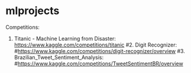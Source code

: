 # mlprojects
Competitions:
1. Titanic - Machine Learning from Disaster: 
https://www.kaggle.com/competitions/titanic
#2. Digit Recognizer: 
#https://www.kaggle.com/competitions/digit-recognizer/overview
#3. Brazilian_Tweet_Sentiment_Analysis: 
#https://www.kaggle.com/competitions/TweetSentimentBR/overview   

